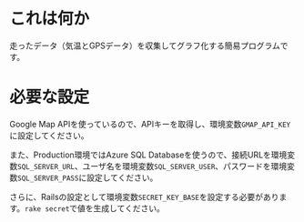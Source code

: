 # これは何か

走ったデータ（気温とGPSデータ）を収集してグラフ化する簡易プログラムです。

# 必要な設定

Google Map APIを使っているので、APIキーを取得し、環境変数`GMAP_API_KEY`に設定してください。

また、Production環境ではAzure SQL Databaseを使うので、接続URLを環境変数`SQL_SERVER_URL`、ユーザ名を環境変数`SQL_SERVER_USER`、パスワードを環境変数`SQL_SERVER_PASS`に設定してください。

さらに、Railsの設定として環境変数`SECRET_KEY_BASE`を設定する必要があります。`rake secret`で値を生成してください。
